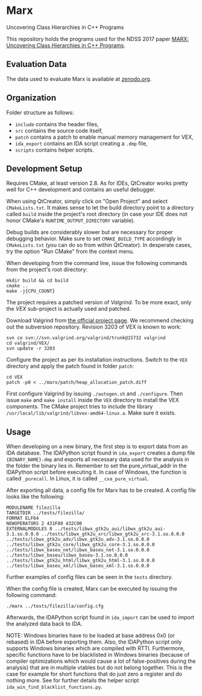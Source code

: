# Marx
Uncovering Class Hierarchies in C++ Programs

This repository holds the programs used for the NDSS 2017 paper [MARX: Uncovering Class Hierarchies in C++ Programs](https://www.syssec.rub.de/research/publications/marx/).


## Evaluation Data

The data used to evaluate Marx is available at [zenodo.org](https://zenodo.org/record/238686).


## Organization

Folder structure as follows:
- `include` contains the header files,
- `src` contains the source code itself,
- `patch` contains a patch to enable manual memory management for VEX,
- `ida_export` contains an IDA script creating a `.dmp` file,
- `scripts` contains helper scripts.


## Development Setup

Requires CMake, at least version 2.8. As for IDEs, QtCreator works pretty well
for C++ development and contains an useful debugger.

When using QtCreator, simply click on "Open Project" and select
`CMakeLists.txt`. It makes sense to let the build directory point to a
directory called `build` inside the project's root directory (in case your IDE
does not honor CMake's `RUNTIME_OUTPUT_DIRECTORY` variable).

Debug builds are considerably slower but are necessary for proper debugging
behavior. Make sure to set `CMAKE_BUILD_TYPE` accordingly in `CMakeLists.txt`
(you can do so from within QtCreator). In desperate cases, try the option "Run
CMake" from the context menu.

When developing from the command line, issue the following commands from the
project's root directory:
```
mkdir build && cd build
cmake ..
make -j{CPU_COUNT}
```

The project requires a patched version of _Valgrind_. To be more exact, only
the _VEX_ sub-project is actually used and patched.

Download Valgrind from [the official project page](http://valgrind.org/). We
recommend checking out the subversion repository. Revision 3203 of VEX is known
to work:
```
svn co svn://svn.valgrind.org/valgrind/trunk@15732 valgrind
cd valgrind/VEX/
svn update -r 3203
```

Configure the project as per its installation instructions. Switch to the `VEX`
directory and apply the patch found in folder `patch`:
```
cd VEX
patch -p0 < ../marx/patch/heap_allocation_patch.diff
```

First configure Valgrind by issuing `./autogen.sh` and `./configure`.
Then issue `make` and `make install` inside the `VEX` directory to install the
VEX components. The CMake project tries to include the library
`/usr/local/lib/valgrind/libvex-amd64-linux.a`. Make sure it exists.


## Usage

When developing on a new binary, the first step is to export data from an IDA
database. The IDAPython script found
in `ida_export` creates a dump file `{BINARY_NAME}.dmp` and exports all
necessary data used for the analysis in the folder the
binary lies in. Remember to set the pure_virtual_addr in the IDAPython script
before executing it. In case of Windows, the function is called `_purecall`.
In Linux, it is called `__cxa_pure_virtual`.

After exporting all data, a config file for Marx has to be created.
A config file looks like the following:
```
MODULENAME filezilla
TARGETDIR ../tests/filezilla/
FORMAT ELF64
NEWOPERATORS 2 431F80 432C00
EXTERNALMODULES 8 ../tests/libwx_gtk2u_aui/libwx_gtk2u_aui-3.1.so.0.0.0 ../tests/libwx_gtk2u_xrc/libwx_gtk2u_xrc-3.1.so.0.0.0 ../tests/libwx_gtk2u_adv/libwx_gtk2u_adv-3.1.so.0.0.0 ../tests/libwx_gtk2u_core/libwx_gtk2u_core-3.1.so.0.0.0 ../tests/libwx_baseu_net/libwx_baseu_net-3.1.so.0.0.0 ../tests/libwx_baseu/libwx_baseu-3.1.so.0.0.0 ../tests/libwx_gtk2u_html/libwx_gtk2u_html-3.1.so.0.0.0 ../tests/libwx_baseu_xml/libwx_baseu_xml-3.1.so.0.0.0
```

Further examples of config files can be seen in the `tests` directory.

When the config file is created, Marx can be executed by issuing the following command:
```
./marx ../tests/filezilla/config.cfg
```

Afterwards, the IDAPython script found in `ida_import` can be used to import the analyzed data back to IDA.

NOTE: Windows binaries have to be loaded at base address 0x0 (or rebased)
in IDA before exporting them. Also, the IDAPython script only supports Windows
binaries which are compiled with RTTI. Furthermore, specific functions
have to be blacklisted in Windows binaries
(because of compiler optimizations which would cause a lot of false-positives
during the analysis) that are in multiple vtables but do not belong together.
This is the case for example for short functions that do just zero a
register and do nothing more. See for further details the helper script
`ida_win_find_blacklist_functions.py`.